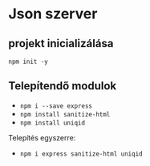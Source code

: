 # Json szerver

## projekt inicializálása
`npm init -y`

## Telepítendő modulok

- `npm i --save express`  
- `npm install sanitize-html` 
- `npm install uniqid`

Telepítés egyszerre:
- `npm i express sanitize-html uniqid`


